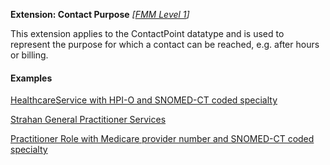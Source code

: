 **Extension: Contact Purpose** *[[FMM Level 1](guidance.html)]*

This extension applies to the ContactPoint datatype and is used to represent the purpose for which a contact can be reached, e.g. after hours or billing.


#### Examples

[HealthcareService with HPI-O and SNOMED-CT coded specialty](HealthcareService-example0.html)

[Strahan General Practitioner Services](HealthcareService-example3.html)

[Practitioner Role with Medicare provider number and SNOMED-CT coded specialty](PractitionerRole-example0.html)


